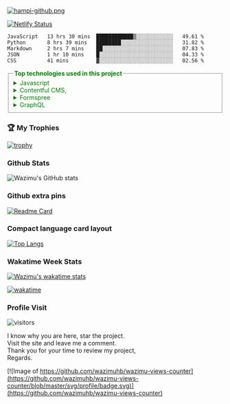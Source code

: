[![hampi-github.png](https://i.postimg.cc/d04DybCw/hampi-github.png)](https://postimg.cc/bGSzXFLB)


  [![Netlify Status](https://api.netlify.com/api/v1/badges/c7864322-293c-413f-93a7-1af5bf544dd2/deploy-status)](https://app.netlify.com/sites/hampi-tourism-site-hb/deploys)
 
<!--START_SECTION:waka-->
```text
JavaScript   13 hrs 30 mins  ████████████▒░░░░░░░░░░░░   49.61 % 
Python       8 hrs 39 mins   ████████░░░░░░░░░░░░░░░░░   31.82 % 
Markdown     2 hrs 7 mins    ██░░░░░░░░░░░░░░░░░░░░░░░   07.83 % 
JSON         1 hr 10 mins    █░░░░░░░░░░░░░░░░░░░░░░░░   04.33 % 
CSS          41 mins         ▓░░░░░░░░░░░░░░░░░░░░░░░░   02.56 % 
```
<!--END_SECTION:waka-->
<fieldset style="color: green">
  <legend>
    <strong> Top technologies used in this project</strong>
  </legend>
 <details>
  <summary>Javascript</summary>
  <ul>
    <li>React -Frontend</li>
    <li>Gatsby -Static Site Generator</li>
    <li>Node -Backend</li>
  </ul>
  </details>
 <details>
  <summary>Contentful CMS,</summary>
  (store images and posts of the site)
  </details>
 <details>
  <summary>Formspree</summary>
  Sends emails to my gmail account
  </details>
 <details>
  <summary>GraphQL</summary>
  Queries Contentful CMS data
  </details>
</fieldset>

### 🏆 My Trophies
  [![trophy](https://github-profile-trophy.vercel.app/?username=wazimuhb&theme=juicyfresh&no-bg=true)](https://github.com/wazimuhb/tourism-hampi)

### Github Stats

![Wazimu's GitHub stats](https://github-readme-stats.vercel.app/api?username=wazimuhb&count_private=true&show_icons=true&theme=dark&title_color=009933&include_all_commits=true)

### Github extra pins

[![Readme Card](https://github-readme-stats.vercel.app/api/pin/?username=wazimuhb&repo=tourism-hampi&theme=dark&title_color=009933)](https://github.com/wazimuhb/tourism-hampi&show_owner=true&count_private=true)

### Compact language card layout

[![Top Langs](https://github-readme-stats.vercel.app/api/top-langs/?username=wazimuhb&layout=compact&theme=dark&title_color=009933)](https://github.com/wazimuhb/tourism-hampi)

### Wakatime Week Stats

[![Wazimu's wakatime stats](https://github-readme-stats.vercel.app/api/wakatime?username=wazimu&theme=dark&title_color=009933)](https://github.com/wazimuhb/wazimuhb)

[![wakatime](https://wakatime.com/badge/user/26cc90f6-22da-4220-ac7d-f452b6324239.svg)](https://wakatime.com/@26cc90f6-22da-4220-ac7d-f452b6324239)

### Profile Visit

![visitors](https://visitor-badge.glitch.me/badge?page_id=wazimuhb.tourism-hampi&left_color=green&right_color=red&theme=dark&title_color=009933)

<p>
I know why you are here, star the project.<br />
Visit the site and leave me a comment.<br />
Thank you for your time to review my project,<br />
Regards.<br />
</p>

[![Image of https://github.com/wazimuhb/wazimu-views-counter](https://github.com/wazimuhb/wazimu-views-counter/blob/master/svg/profile/badge.svg)](https://github.com/wazimuhb/wazimu-views-counter)

